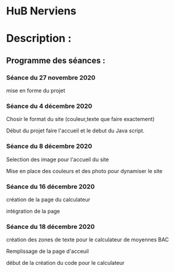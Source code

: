 # HuB Nerviens

# Description : 

## Programme des séances :
### Séance du 27 novembre 2020
mise en forme du projet 


### Séance du 4 décembre 2020
Chosir le format du site (couleur,texte que faire exactement)

Début du projet faire l'accueil et le debut du Java script.


### Séance du 8 décembre 2020
Selection des image pour l'accueil du site 

Mise en place des couleurs et des photo pour dynamiser le site 

### Séance du 16 décembre 2020
création de la page du calculateur

intégration de la page

### Séance du 18 décembre 2020

création des zones de texte pour le calculateur de moyennes BAC

Remplissage de la page d'acceuil 

début de la création du code pour le calculateur 
